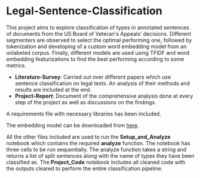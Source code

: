# Legal-Sentence-Classification
This project aims to explore classification of types in annotated sentences of documents from the US Board of Veteran's Appeals’ decisions. Different segmenters are observed to select the optimal performing one, followed by tokenization and developing of a custom word embedding model from an unlabeled corpus. Finally, different models are used using TFIDF and word embedding featurizations to find the best performing according to some metrics.

* **Literature-Survey**: Carried out over different papers which use sentence classification on legal texts. An analysis of their methods and results are included at the end.
* **Project-Report**: Document of the comprehensive analysis done at every step of the project as well as discussions on the findings.

A requirements file with necessary libraries has been included.

The embedding model can be downloaded from [here](https://drive.google.com/file/d/1Q33eX6H9GXz-Jtsz-DmwimhDHzbOKmRX/view?usp=sharing).

All the other files included are used to run the **Setup_and_Analyze** notebook which contains the required **analyze** function. The notebook has three cells to be run sequentially. The analyze function takes a string and returns a list of split sentences along with the name of types they have been classified as. The **Project_Code** notebook includes all cleaned code with the outputs cleared to perform the entire classification pipeline.

